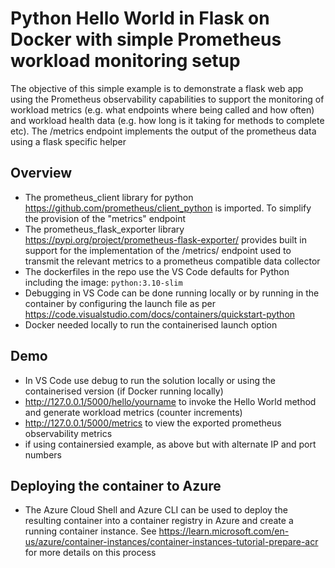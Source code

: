Python Hello World in Flask on Docker with simple Prometheus workload monitoring setup
=
The objective of this simple example is to demonstrate a flask web app using the Prometheus observability capabilities to 
support the monitoring of workload metrics (e.g. what endpoints where being called and how often) and workload health data (e.g. how long is it taking for methods to complete etc). The /metrics endpoint implements the output of the prometheus data using a flask specific helper  

Overview
-
- The prometheus_client library for python https://github.com/prometheus/client_python is imported. To simplify the provision of the "metrics" endpoint
- The prometheus_flask_exporter library https://pypi.org/project/prometheus-flask-exporter/ provides built in support for the implementation of the /metrics/ endpoint used to transmit the relevant metrics to a prometheus compatible data collector
- The dockerfiles in the repo use the VS Code defaults for Python including the image: `python:3.10-slim` 
- Debugging in VS Code can be done running locally or by running in the container by configuring the launch file as per https://code.visualstudio.com/docs/containers/quickstart-python
- Docker needed locally to run the containerised launch option 

Demo
-
- In VS Code use  debug to run the solution locally or using the containerised version (if Docker running locally)
- http://127.0.0.1/5000/hello/yourname to invoke the Hello World method and generate workload metrics (counter increments)
- http://127.0.0.1/5000/metrics to view the exported prometheus observability metrics  
- if using containersied example, as above but with alternate IP and port numbers 

Deploying the container to Azure 
- 
- The Azure Cloud Shell and Azure CLI can be used to deploy the resulting container into a container registry in Azure and create a running container instance. See https://learn.microsoft.com/en-us/azure/container-instances/container-instances-tutorial-prepare-acr for more details on this process
  
